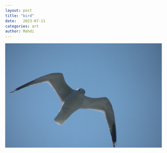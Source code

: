 ```yaml
---
layout: post
title: "bird"
date:   2023-07-11
categories: art
author: Mahdi
---
```


![bird](/img/arts/norway-2023/bird.jpg)
